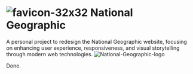 # ![favicon-32x32](https://github.com/user-attachments/assets/de92cb81-f212-47e8-a9e0-70dc26ab19b4) National Geographic
A personal project to redesign the National Geographic website, focusing on enhancing user experience, responsiveness, and visual storytelling through modern web technologies.
![National-Geographic-logo](https://github.com/user-attachments/assets/40b8de30-9ddb-4c6c-9a8e-0e3c0442881a)

Done.

